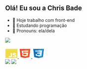 ## Olá! Eu sou a Chris Bade

- 👋 Hoje trabalho com front-end
- 👀 Estudando programação
- 🌱 Pronouns: ela/dela
<div>
<a href="https://github.com/bdechris">
<img heigt="180em" src="https://github-readme-stats.vercel.app/api?username=bdechris&show_icons=true&theme=dark&include_all_commits=true&count_private=true"/>

</div>
<div style="display: inline_block"><br>
<img aling="center" alt="rafa-Js" height="30" width="40" src="https://raw.githubusercontent.com/devicons/devicon/master/icons/javascript/javascript-plain.svg">
<img aling="center" alt="rafa-Js" height="30" width="40" src="https://raw.githubusercontent.com/devicons/devicon/master/icons/html5/html5-original.svg">
<img aling="center" alt="rafa-Js" height="30" width="40" src="https://raw.githubusercontent.com/devicons/devicon/master/icons/css3/css3-original.svg">

</div>

<div>
<a href="https://instagram.com/chrissbde" target="_blank"><img src="https://img.shields.io/badge/-Instagram-%23E445F?style=for-the-badge&logo=instagram&logoColor=white"target="_blank"></a>
<a href="https://twitch.tv/bdechris"target="_blank">
<img src="https://img.shields.io/badge/Twitch-9146FF?style=for-the-badge&logo=twitch&logoColor=white"target="_blank"></a>
<a href="mailto:chrisbdeoficial@gmail.com"><img src"https://img.shields.io/badge/-Gmail-%23333?style=for-the-badge&logo=gmail&logoColor=white" target="_blank"></a>

</div>
